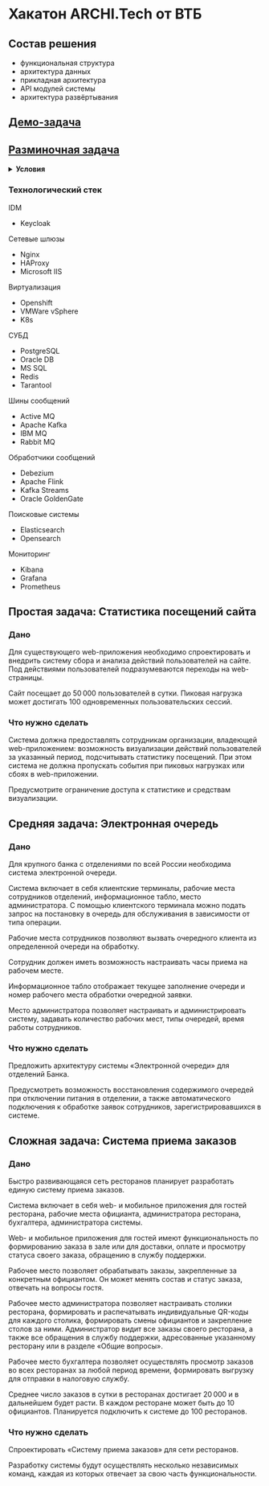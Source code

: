 # Хакатон ARCHI.Tech от ВТБ

## Состав решения

- функциональная структура
- архитектура данных
- прикладная архитектура
- API модулей системы
- архитектура развёртывания

## [Демо-задача](./demo.pdf)

## [Разминочная задача](./warmup.pdf)

<details>
<summary><b>Условия</b></summary>

Имеется web-приложение интернет-магазина, реализованное с использованием популярных технологий (например, NodeJS+React).

Руководитель проекта поручил повысить позиции сайта в результирующих выборках поисковых сервисов. Для этого необходимо предоставить возможность сбора и анализа статистики посещения web-страниц приложения.

Спроектируйте архитектуру и структуру приложения с учетом нового функционала по сбору и отображению статистики посещения web-страниц за определенный период времени.

Дополнительно предусмотрите возможность горизонтального масштабирования приложения при повышении числа запросов, равномерного распределения потоков запросов между обработчиками, а также горячего резервирования компонентов приложения для обеспечения отказоустойчивой работы.

Прикрепите файл в формате .pptx или .pdf ([шаблон презентации](./template.pptx)).

**Технологический стек**

<ins>Отмечены</ins> предпочтительные варианты.

Сетевые шлюзы
- <ins>HAProxy</ins>
- WAF
- Nginx

Виртуализация
- VMWare
- Proxmox
- <ins>Docker</ins>

Серверная часть
- <ins>NodeJS</ins>
- Flask

СУБД
- <ins>PostgreSQL</ins>

Мониторинг
- <ins>ELK + Heartbeat</ins>
- Prometheus + Grafana

Клиентская часть
- <ins>React</ins>
- Vue

</details>

### Технологический стек

IDM
- Keycloak

Сетевые шлюзы
- Nginx
- HAProxy
- Microsoft IIS

Виртуализация
- Openshift
- VMWare vSphere
- K8s

СУБД
- PostgreSQL
- Oracle DB
- MS SQL
- Redis
- Tarantool

Шины сообщений
- Active MQ
- Apache Kafka
- IBM MQ
- Rabbit MQ

Обработчики сообщений
- Debezium
- Apache Flink
- Kafka Streams
- Oracle GoldenGate

Поисковые системы
- Elasticsearch
- Opensearch

Мониторинг
- Kibana
- Grafana
- Prometheus

## Простая задача: Статистика посещений сайта

### Дано

Для существующего web-приложения необходимо спроектировать и внедрить систему сбора и анализа действий пользователей на сайте. Под действиями пользователей подразумеваются переходы на web-страницы.

Сайт посещает до 50 000 пользователей в сутки. Пиковая нагрузка может достигать 100 одновременных пользовательских сессий.

### Что нужно сделать

Система должна предоставлять сотрудникам организации, владеющей web-приложением: возможность визуализации действий пользователей за указанный период, подсчитывать статистику посещений. При этом система не должна пропускать события при пиковых нагрузках или сбоях в web-приложении.

Предусмотрите ограничение доступа к статистике и средствам визуализации.

## Средняя задача: Электронная очередь

### Дано

Для крупного банка с отделениями по всей России необходима система электронной очереди.

Система включает в себя клиентские терминалы, рабочие места сотрудников отделений, информационное табло, место администратора. С помощью клиентского терминала можно подать запрос на постановку в очередь для обслуживания в зависимости от типа операции.

Рабочие места сотрудников позволяют вызвать очередного клиента из определенной очереди на обработку.

Сотрудник должен иметь возможность настраивать часы приема на рабочем месте.

Информационное табло отображает текущее заполнение очереди и номер рабочего места обработки очередной заявки.

Место администратора позволяет настраивать и администрировать систему, задавать количество рабочих мест, типы очередей, время работы сотрудников.

### Что нужно сделать

Предложить архитектуру системы «Электронной очереди» для отделений Банка.

Предусмотреть возможность восстановления содержимого очередей при отключении питания в отделении, а также автоматического подключения к обработке заявок сотрудников, зарегистрировавшихся в системе.

## Сложная задача: Система приема заказов

### Дано

Быстро развивающаяся сеть ресторанов планирует разработать единую систему приема заказов.

Система включает в себя web- и мобильное приложения для гостей ресторана, рабочие места официанта, администратора ресторана, бухгалтера, администратора системы.

Web- и мобильное приложения для гостей имеют функциональность по формированию заказа в зале или для доставки, оплате и просмотру статуса своего заказа, обращению в службу поддержки.

Рабочее место позволяет обрабатывать заказы, закрепленные за конкретным официантом. Он может менять состав и статус заказа, отвечать на вопросы гостя.

Рабочее место администратора позволяет настраивать столики ресторана, формировать и распечатывать индивидуальные QR-коды для каждого столика, формировать смены официантов и закрепление столов за ними. Администратор видит все заказы своего ресторана, а также все обращения в службу поддержки, адресованные указанному ресторану или в разделе «Общие вопросы».

Рабочее место бухгалтера позволяет осуществлять просмотр заказов во всех ресторанах за любой период времени, формировать выгрузку для отправки в налоговую службу.

Среднее число заказов в сутки в ресторанах достигает 20 000 и в дальнейшем будет расти. В каждом ресторане может быть до 10 официантов. Планируется подключить к системе до 100 ресторанов.

### Что нужно сделать

Спроектировать «Систему приема заказов» для сети ресторанов.

Разработку системы будут осуществлять несколько независимых команд, каждая из которых отвечает за свою часть функциональности.
